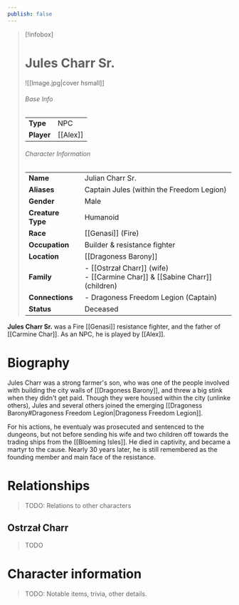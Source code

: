 ```yaml
---
publish: false
---
```

> [!infobox]  
> # Jules Charr Sr.
> ![[Image.jpg|cover hsmall]]  
> ###### Base Info
> | | |  
> |---|---|  
> | **Type** | NPC |
> | **Player** | [[Alex]] |
> ###### Character Information  
> | | |  
> |---|---|  
> | **Name** | Julian Charr Sr. |
> | **Aliases** | Captain Jules (within the Freedom Legion) |
> | **Gender** | Male | 
> | **Creature Type** | Humanoid |
> | **Race** | [[Genasi]] (Fire) |  
> | **Occupation** | Builder & resistance fighter |  
> | **Location** | [[Dragoness Barony]] |  
> | **Family** | - [[Ostrzał Charr]] (wife)<br>- [[Carmine Char]] & [[Sabine Charr]] (children) |
> | **Connections** | - Dragoness Freedom Legion (Captain) |
> | **Status** | Deceased |

**Jules Charr Sr.** was a Fire [[Genasi]] resistance fighter, and the father of [[Carmine Char]]. As an NPC, he is played by [[Alex]].
# Biography

Jules Charr was a strong farmer's son, who was one of the people involved with building the city walls of [[Dragoness Barony]], and threw a big stink when they didn't get paid. Though they were housed within the city (unlinke others), Jules and several others joined the emerging [[Dragoness Barony#Dragoness Freedom Legion|Dragoness Freedom Legion]].

For his actions, he eventualy was prosecuted and sentenced to the dungeons, but not before sending his wife and two children off towards the trading ships from the [[Bloeming Isles]]. He died in captivity, and became a martyr to the cause. Nearly 30 years later, he is still remembered as the founding member and main face of the resistance.
# Relationships
> TODO: Relations to other characters
## Ostrzał Charr
> TODO
# Character information
> TODO: Notable items, trivia, other details.